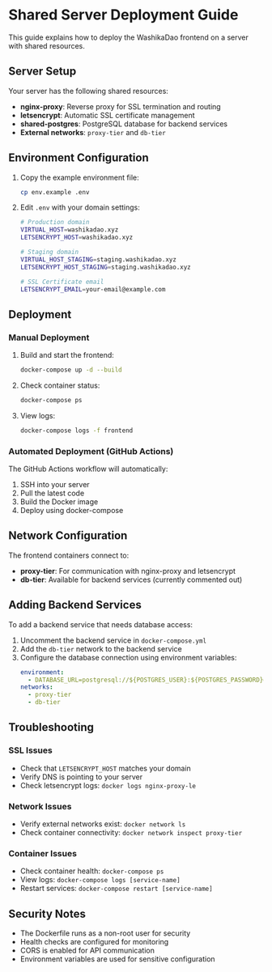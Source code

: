 # Shared Server Deployment Guide

This guide explains how to deploy the WashikaDao frontend on a server with shared resources.

## Server Setup

Your server has the following shared resources:
- **nginx-proxy**: Reverse proxy for SSL termination and routing
- **letsencrypt**: Automatic SSL certificate management
- **shared-postgres**: PostgreSQL database for backend services
- **External networks**: `proxy-tier` and `db-tier`

## Environment Configuration

1. Copy the example environment file:
   ```bash
   cp env.example .env
   ```

2. Edit `.env` with your domain settings:
   ```bash
   # Production domain
   VIRTUAL_HOST=washikadao.xyz
   LETSENCRYPT_HOST=washikadao.xyz
   
   # Staging domain
   VIRTUAL_HOST_STAGING=staging.washikadao.xyz
   LETSENCRYPT_HOST_STAGING=staging.washikadao.xyz
   
   # SSL Certificate email
   LETSENCRYPT_EMAIL=your-email@example.com
   ```

## Deployment

### Manual Deployment

1. Build and start the frontend:
   ```bash
   docker-compose up -d --build
   ```

2. Check container status:
   ```bash
   docker-compose ps
   ```

3. View logs:
   ```bash
   docker-compose logs -f frontend
   ```

### Automated Deployment (GitHub Actions)

The GitHub Actions workflow will automatically:
1. SSH into your server
2. Pull the latest code
3. Build the Docker image
4. Deploy using docker-compose

## Network Configuration

The frontend containers connect to:
- **proxy-tier**: For communication with nginx-proxy and letsencrypt
- **db-tier**: Available for backend services (currently commented out)

## Adding Backend Services

To add a backend service that needs database access:

1. Uncomment the backend service in `docker-compose.yml`
2. Add the `db-tier` network to the backend service
3. Configure the database connection using environment variables:
   ```yaml
   environment:
     - DATABASE_URL=postgresql://${POSTGRES_USER}:${POSTGRES_PASSWORD}@shared-postgres:5432/${POSTGRES_DB}
   networks:
     - proxy-tier
     - db-tier
   ```

## Troubleshooting

### SSL Issues
- Check that `LETSENCRYPT_HOST` matches your domain
- Verify DNS is pointing to your server
- Check letsencrypt logs: `docker logs nginx-proxy-le`

### Network Issues
- Verify external networks exist: `docker network ls`
- Check container connectivity: `docker network inspect proxy-tier`

### Container Issues
- Check container health: `docker-compose ps`
- View logs: `docker-compose logs [service-name]`
- Restart services: `docker-compose restart [service-name]`

## Security Notes

- The Dockerfile runs as a non-root user for security
- Health checks are configured for monitoring
- CORS is enabled for API communication
- Environment variables are used for sensitive configuration 